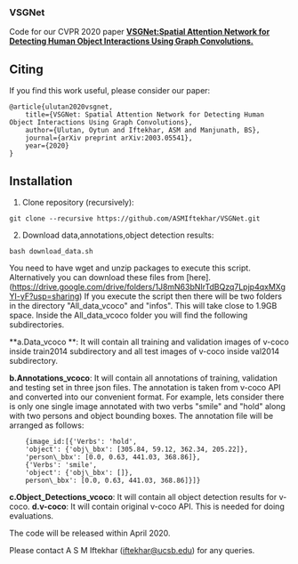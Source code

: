 ### VSGNet
Code for our CVPR 2020 paper [**VSGNet:Spatial Attention Network for Detecting Human Object Interactions Using Graph Convolutions.**](https://arxiv.org/abs/2003.05541) 

## Citing
If you find this work useful, please consider our paper:

	@article{ulutan2020vsgnet,
  		title={VSGNet: Spatial Attention Network for Detecting Human Object Interactions Using Graph Convolutions},
  		author={Ulutan, Oytun and Iftekhar, ASM and Manjunath, BS},
  		journal={arXiv preprint arXiv:2003.05541},
  		year={2020}
	}

## Installation
1. Clone repository (recursively):
```Shell
git clone --recursive https://github.com/ASMIftekhar/VSGNet.git
```
2. Download data,annotations,object detection results:
```Shell
bash download_data.sh
```
You need to have wget and unzip packages to execute this script. Alternatively you can download these files from [here].(https://drive.google.com/drive/folders/1J8mN63bNIrTdBQzq7Lpjp4qxMXgYI-yF?usp=sharing)
If you execute the script then there will be two folders in the directory "All\_data\_vcoco" and "infos". This will take close to 1.9GB space. Inside the All\_data\_vcoco folder you will find the following subdirectories.

**a.Data\_vcoco **: It will contain all training and validation images of v-coco inside train2014 subdirectory and all test images of v-coco inside val2014 subdirectory.

**b.Annotations\_vcoco**: It will contain all annotations of training, validation and testing set in three json files. The annotation is taken from v-coco API and converted into our convenient format. For example, lets consider there is only one single image annotated with two verbs "smile" and "hold" along with two persons and object bounding boxes. The annotation file will be arranged as follows:

```
	{image_id:[{'Verbs': 'hold',
  	'object': {'obj\_bbx': [305.84, 59.12, 362.34, 205.22]},
  	'person\_bbx': [0.0, 0.63, 441.03, 368.86]},
 	{'Verbs': 'smile',
  	'object': {'obj\_bbx': []},
  	person\_bbx': [0.0, 0.63, 441.03, 368.86]}]}
```
**c.Object\_Detections\_vcoco**: It will contain all object detection results for v-coco. 
**d.v-coco**: It will contain original v-coco API. This is needed for doing evaluations.







The code will be released within April 2020. 

Please contact A S M Iftekhar (iftekhar@ucsb.edu) for any queries.
